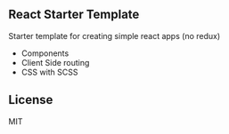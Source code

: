 ## React Starter Template

Starter template for creating simple react apps (no redux) 

- Components 
- Client Side routing
- CSS with SCSS

## License 
MIT


